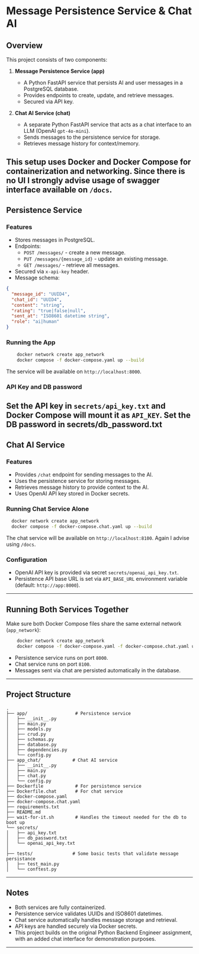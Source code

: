 # Message Persistence Service & Chat AI

## Overview

This project consists of two components:

1. **Message Persistence Service (app)**  
   - A Python FastAPI service that persists AI and user messages in a PostgreSQL database.
   - Provides endpoints to create, update, and retrieve messages.
   - Secured via API key.

2. **Chat AI Service (chat)**  
   - A separate Python FastAPI service that acts as a chat interface to an LLM (OpenAI `gpt-4o-mini`).
   - Sends messages to the persistence service for storage.
   - Retrieves message history for context/memory.

This setup uses Docker and Docker Compose for containerization and networking.
Since there is no UI I strongly advise usage of swagger interface available on `/docs`.
---

## Persistence Service

### Features

- Stores messages in PostgreSQL.
- Endpoints:
  - `POST /messages/` - create a new message.
  - `PUT /messages/{message_id}` - update an existing message.
  - `GET /messages/` - retrieve all messages.
- Secured via `x-api-key` header.
- Message schema:

```json
{
  "message_id": "UUID4",
  "chat_id": "UUID4",
  "content": "string",
  "rating": "true|false|null",
  "sent_at": "ISO8601 datetime string",
  "role": "ai|human"
}
```

### Running the App

```bash
    docker network create app_network
    docker compose -f docker-compose.yaml up --build
```

The service will be available on `http://localhost:8000`.

### API Key and DB password

Set the API key in `secrets/api_key.txt` and Docker Compose will mount it as `API_KEY`.
Set the DB password in secrets/db_password.txt
---

## Chat AI Service

### Features

* Provides `/chat` endpoint for sending messages to the AI.
* Uses the persistence service for storing messages.
* Retrieves message history to provide context to the AI.
* Uses OpenAI API key stored in Docker secrets.

### Running Chat Service Alone

```bash
  docker network create app_network
  docker compose -f docker-compose.chat.yaml up --build
```

The chat service will be available on `http://localhost:8100`.
Again I advise using `/docs`.

### Configuration

* OpenAI API key is provided via secret `secrets/openai_api_key.txt`.
* Persistence API base URL is set via `API_BASE_URL` environment variable (default: `http://app:8000`).

---

## Running Both Services Together

Make sure both Docker Compose files share the same external network (`app_network`):

```bash
    docker network create app_network
    docker compose -f docker-compose.yaml -f docker-compose.chat.yaml up --build
```

* Persistence service runs on port `8000`.
* Chat service runs on port `8100`.
* Messages sent via chat are persisted automatically in the database.

---

## Project Structure

```
.
├── app/                  # Persistence service
│   ├── __init__.py
│   ├── main.py
│   ├── models.py
│   ├── crud.py
│   ├── schemas.py
│   ├── database.py
│   ├── dependencies.py
│   └── config.py 
├── app_chat/            # Chat AI service
│   ├── __init__.py
│   ├── main.py
│   ├── chat.py
│   └── config.py
├── Dockerfile            # For persistence service
├── Dockerfile.chat       # For chat service
├── docker-compose.yaml
├── docker-compose.chat.yaml
├── requirements.txt
├── README.md
├── wait-for-it.sh        # Handles the timeout needed for the db to boot up
└── secrets/
│   ├── api_key.txt
│   ├── db_password.txt
│   └── openai_api_key.txt
│    
├── tests/               # Some basic tests that validate message persistance
│   ├── test_main.py
│   └── conftest.py
```

---

## Notes

* Both services are fully containerized.
* Persistence service validates UUIDs and ISO8601 datetimes.
* Chat service automatically handles message storage and retrieval.
* API keys are handled securely via Docker secrets.
* This project builds on the original Python Backend Engineer assignment, with an added chat interface for demonstration purposes.

---

